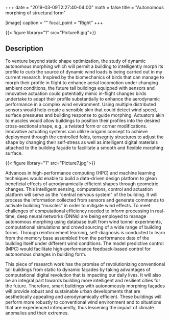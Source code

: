 +++
date = "2019-03-09T2:27:40-04:00"
math = false
title = "Autonomous morphing of structural form"

[image]
  caption = ""
  focal_point = "Right"
+++

{{< figure library="1" src="Picture8.jpg">}}

## Description
To venture beyond static shape optimization, the study of dynamic autonomous morphing which will permit a building to intelligently morph its profile to curb the source of dynamic wind loads is being carried out in my current research. Inspired by the biomechanics of birds that can manage to morph their profile in flight to enhance aerial locomotion under changing ambient conditions, the future tall buildings equipped with sensors and innovative actuation could potentially mimic in-flight changes birds undertake to adapt their profile substantially to enhance the aerodynamic performance in a complex wind environment. Using multiple distributed sensors would help create a sensible skin that could detect wind speed, surface pressures and building response to guide morphing. Actuators akin to muscles would allow buildings to position their profiles into the desired cross-sectional shape, e.g., a twisted form or corner modifications. Innovative actuating systems can utilize origami concept to achieve deployment through the controlled folds, tensegrity structures to adjust the shape by changing their self-stress as well as intelligent digital materials attached to the building façade to facilitate a smooth and flexible morphing surface.

{{< figure library="1" src="Picture7.jpg">}}

Advances in high-performance computing (HPC) and machine learning techniques would enable to build a data-driven design platform to glean beneficial effects of aerodynamically efficient shapes through geometric changes. This intelligent sensing, computations, control and actuation platform will serve as the “central nervous system” of the building. It will process the information collected from sensors and generate commands to activate building “muscles” in order to mitigate wind effects. To meet challenges of computational efficiency needed to inform processing in real-time, deep neural networks (DNNs) are being employed to manage autonomous morphing using database built from wind tunnel experiments, computational simulations and crowd sourcing of a wide range of building forms. Through reinforcement learning, self-diagnosis is conducted to learn from the memory base assembled from the performance data of the building itself under different wind conditions. The model predictive control (MPC) would facilitate high-performance feedback-based control for autonomous changes in building form.

This piece of research work has the promise of revolutionizing conventional tall buildings from static to dynamic façades by taking advantages of computational digital revolution that is impacting our daily lives. It will also be an integral part towards building more intelligent and resilient cities for the future. Therefore, smart buildings with autonomously morphing façades will provide robust and sustainable urban developments that are aesthetically appealing and aerodynamically efficient. These buildings will perform more robustly to conventional wind environment and to situations that are experienced infrequently, thus lessening the impact of climate anomalies and their extremes.
